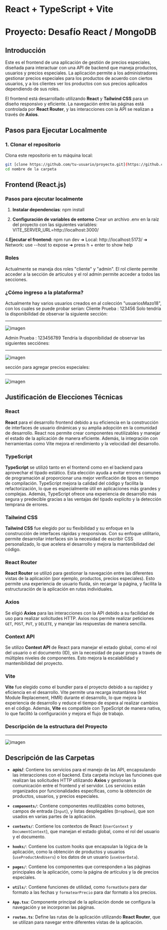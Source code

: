 # React + TypeScript + Vite
# Proyecto: Desafío React / MongoDB

## **Introducción**

Este es el frontend de una aplicación de gestión de precios especiales, diseñada para interactuar con una API de backend que maneja productos, usuarios y precios especiales. La aplicación permite a los administradores gestionar precios especiales para los productos de acuerdo con ciertos usuarios, y a los clientes ver los productos con sus precios aplicados dependiendo de sus roles.

El frontend está desarrollado utilizando **React** y **Tailwind CSS** para un diseño responsivo y eficiente. La navegación entre las páginas está controlada por **React Router**, y las interacciones con la API se realizan a través de **Axios**.

## **Pasos para Ejecutar Localmente**

### 1. **Clonar el repositorio**

Clona este repositorio en tu máquina local:

```bash
git [clone https://github.com/tu-usuario/proyecto.git](https://github.com/LuisFernandoMazo/Desafio-React-MongoDB-Frontend.git)
cd nombre de la carpeta
```

## Frontend (React.js)

### Pasos para ejecutar localmente

1. **Instalar dependencias**:
   npm install

2. **Configuración de variables de entorno**
   Crear un archivo .env en la raíz del proyecto con las siguientes variables:
   VITE_SERVER_URL=http://localhost:3000/

4.**Ejecutar el frontend:**
npm run dev
➜ Local: http://localhost:5173/
➜ Network: use --host to expose
➜ press h + enter to show help

### Roles 
Actualmente se maneja dos roles "cliente" y "admin". El rol cliente permite acceder a la sección de articulos y el rol admin permite acceder a todos las secciones. 

### ¿Cómo ingreso a la plataforma?
Actualmente hay varios usuarios creados en al colección "usuariosMazo18", con los cuales se puede probar serian: 
Cliente Prueba : 123456
Solo tendría la disponibilidad de observar la siguiente sección:
__________
![imagen](https://github.com/user-attachments/assets/98feed4c-6dd4-44e9-82e5-e35be3688262)

Admin Prueba : 123456789
Tendría la disponibilidad de observar las siguientes secciónes:
__________
![imagen](https://github.com/user-attachments/assets/10f63245-df80-4c38-a64a-17b97e5d4cb2)

sección para agregar precios especiales:
__________
![imagen](https://github.com/user-attachments/assets/dfa58d1a-c653-436a-bb91-003bf026c803)


## **Justificación de Elecciones Técnicas**

### **React**

**React** para el desarrollo frontend debido a su eficiencia en la construcción de interfaces de usuario dinámicas y su amplia adopción en la comunidad de desarrollo. React nos permite crear componentes reutilizables y manejar el estado de la aplicación de manera eficiente. Además, la integración con herramientas como Vite mejora el rendimiento y la velocidad del desarrollo.

### **TypeScript**

**TypeScript** se utilizó tanto en el frontend como en el backend para aprovechar el tipado estático. Esta elección ayuda a evitar errores comunes de programación al proporcionar una mejor verificación de tipos en tiempo de compilación. TypeScript mejora la calidad del código y facilita la refactorización, lo que es especialmente útil en aplicaciones más grandes y complejas. Además, TypeScript ofrece una experiencia de desarrollo más segura y predecible gracias a las ventajas del tipado explícito y la detección temprana de errores.

### **Tailwind CSS**

**Tailwind CSS** fue elegido por su flexibilidad y su enfoque en la construcción de interfaces rápidas y responsivas. Con su enfoque utilitario, permite desarrollar interfaces sin la necesidad de escribir CSS personalizado, lo que acelera el desarrollo y mejora la mantenibilidad del código.

### **React Router**

**React Router** se utilizó para gestionar la navegación entre las diferentes vistas de la aplicación (por ejemplo, productos, precios especiales). Esto permite una experiencia de usuario fluida, sin recargar la página, y facilita la estructuración de la aplicación en rutas individuales.

### **Axios**

Se eligió **Axios** para las interacciones con la API debido a su facilidad de uso para realizar solicitudes HTTP. Axios nos permite realizar peticiones `GET`, `POST`, `PUT`, y `DELETE`, y manejar las respuestas de manera sencilla.

### **Context API**

Se utilizo **Context API** de React para manejar el estado global, como el rol del usuario o el documento (ID), sin la necesidad de pasar props a través de múltiples niveles de componentes. Esto mejora la escalabilidad y mantenibilidad del proyecto.

### **Vite**

**Vite** fue elegido como el bundler para el proyecto debido a su rapidez y eficiencia en el desarrollo. Vite permite una recarga instantánea (Hot Module Replacement, HMR) durante el desarrollo, lo que mejora la experiencia de desarrollo y reduce el tiempo de espera al realizar cambios en el código. Además, **Vite** es compatible con TypeScript de manera nativa, lo que facilitó la configuración y mejora el flujo de trabajo.

### Descripción de la estructura del Proyecto
______
![imagen](https://github.com/user-attachments/assets/16c38b7f-bde9-479e-87c1-3fe76680e78d)

## **Descripción de las Carpetas**

- **apis/**: Contiene los servicios para el manejo de las API, encapsulando las interacciones con el backend. Esta carpeta incluye las funciones que realizan las solicitudes HTTP utilizando **Axios** y gestionan la  comunicación entre el frontend y el servidor. Los servicios están organizados por funcionalidades específicas, como la obtención de productos, usuarios, y precios especiales.

- **`components/`**: Contiene componentes reutilizables como botones, campos de entrada (`Input`), y listas desplegables (`DropDown`), que son usados en varias partes de la aplicación.

- **`contexts/`**: Contiene los contextos de React (`UserContext` y `DocumentContext`), que manejan el estado global, como el rol del usuario y el documento.

- **`hooks/`**: Contiene los custom hooks que encapsulan la lógica de la aplicación, como la obtención de productos y usuarios (`useProductAndUsers`) o los datos de un usuario (`useUserData`).

- **`pages/`**: Contiene los componentes que corresponden a las páginas principales de la aplicación, como la página de artículos y la de precios especiales.

- **`utils/`**: Contiene funciones de utilidad, como `formatDate` para dar formato a las fechas y `formatearPrecio` para dar formato a los precios.

- **`App.tsx`**: Componente principal de la aplicación donde se configura la navegación y se incorporan las páginas.

- **`routes.ts`**: Define las rutas de la aplicación utilizando **React Router**, que se utilizan para navegar entre diferentes vistas de la aplicación.

